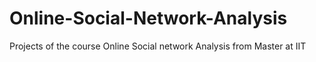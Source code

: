 # Online-Social-Network-Analysis
Projects of the course Online Social network Analysis from Master at IIT

